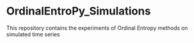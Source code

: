 # OrdinalEntroPy_Simulations
This repository contains the experiments of Ordinal Entropy methods on simulated time series
